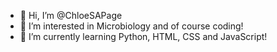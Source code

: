 - 👋 Hi, I’m @ChloeSAPage
- 👀 I’m interested in Microbiology and of course coding!
- 🌱 I’m currently learning Python, HTML, CSS and JavaScript!

<!---
ChloeSAPage/ChloeSAPage is a ✨ special ✨ repository because its `README.md` (this file) appears on your GitHub profile.
You can click the Preview link to take a look at your changes.
--->
